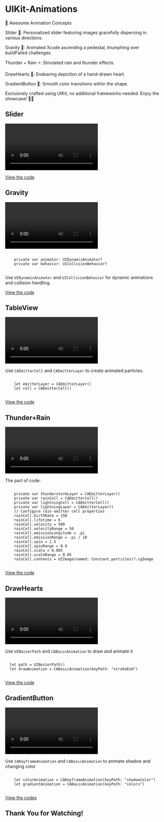 # UIKit-Animations

🚀 Awesome Animation Concepts

Slider 🎡: Personalized slider featuring images gracefully dispersing in various directions.

Gravity 🌌: Animated Xcode ascending a pedestal, triumphing over buildFailed challenges.

Thunder + Rain ⚡: Simulated rain and thunder effects.

DrawHearts 💖: Endearing depiction of a hand-drawn heart.

GradientButton 🌟: Smooth color transitions within the shape.

Exclusively crafted using UIKit; no additional frameworks needed. Enjoy the showcase! 🎉✨

<div>
  <h2>Slider</h2>
  <video src="https://github.com/IlyaKizim/UIKit-Animations/assets/122359658/8e799a8b-5346-485f-a242-3df50d48503f" controls></video>
  <p><a href="https://github.com/IlyaKizim/UIKit-Animations/tree/main/UIKit-Animations/Slider" target="_blank">View the code</a></p>
</div>

<div>
  <h2>Gravity</h2>
  <video src="https://github.com/IlyaKizim/UIKit-Animations/assets/122359658/87522193-8b7c-46e3-9f5a-3cf60006ac52" controls></video>
  <pre><code>
    private var animator: UIDynamicAnimator?
    private var behavior: UICollisionBehavior?
  </code></pre>
  <p>Use <code>UIDynamicAnimator</code> and <code>UICollisionBehavior</code> for dynamic animations and collision handling.</p>
  <p><a href="https://github.com/IlyaKizim/UIKit-Animations/tree/main/UIKit-Animations/GravityXcode" target="_blank">View the code</a></p>
</div>

<div>
  <h2>TableView</h2>
  <video src="https://github.com/IlyaKizim/UIKit-Animations/assets/122359658/0d67e73b-125f-4de0-b6df-457cd7f3d921" controls></video>
   <p>Use <code>CAEmitterCell</code> and <code>CAEmitterLayer</code> to create animated particles.</p>
  <pre><code>
    let emitterLayer = CAEmitterLayer()
    let cell = CAEmitterCell()
  </code></pre>
  <p><a href="https://github.com/IlyaKizim/UIKit-Animations/tree/main/UIKit-Animations/TableView" target="_blank">View the code</a></p>
</div>


<div>
  <h2>Thunder+Rain</h2>
  <video src="https://github.com/IlyaKizim/UIKit-Animations/assets/122359658/c0b8a88c-3583-4688-9aa9-e7426c49d38e" controls></video>
  <p>The part of code:</p>
  <pre><code>
    private var thunderstormLayer = CAEmitterLayer()
    private var rainCell = CAEmitterCell()
    private var lightningCell = CAEmitterCell()
    private var lightningLayer = CAEmitterLayer()
    // Configure rain emitter cell properties
    rainCell.birthRate = 150
    rainCell.lifetime = 6
    rainCell.velocity = 500
    rainCell.velocityRange = 50
    rainCell.emissionLongitude = .pi
    rainCell.emissionRange = .pi / 10
    rainCell.spin = 1.5
    rainCell.spinRange = 0.9
    rainCell.scale = 0.005
    rainCell.scaleRange = 0.05
    rainCell.contents = UIImage(named: Constant.particles)?.cgImage
  </code></pre>
  <p><a href="https://github.com/IlyaKizim/UIKit-Animations/tree/main/UIKit-Animations/RainAndThunder" target="_blank">View the code</a></p>
</div>


<div>
  <h2>DrawHearts</h2>
  <video src="https://github.com/IlyaKizim/UIKit-Animations/assets/122359658/32a75ac0-80d6-40ee-94d1-cc1e9647979d" controls></video>
  <p>Use <code>UIBezierPath</code> and <code>CABasicAnimation</code> to draw and animate it</p>
  <pre><code>
  let path = UIBezierPath()
  let drawAnimation = CABasicAnimation(keyPath: "strokeEnd")
  </code></pre>
  <p><a href="https://github.com/IlyaKizim/UIKit-Animations/tree/main/UIKit-Animations/DrawHearts" target="_blank">View the code</a></p>
</div>


<div>
  <h2>GradientButton</h2>
  <video src="https://github.com/IlyaKizim/UIKit-Animations/assets/122359658/52c76f2d-5ab3-4080-93c0-1e33582dbc07" controls></video>
  <p>Use <code>CAKeyframeAnimation</code> and <code>CABasicAnimation</code> to animate shadow and changing color </p>
  <pre><code>
    let colorAnimation = CAKeyframeAnimation(keyPath: "shadowColor")
    let gradientAnimation = CABasicAnimation(keyPath: "colors")
  </code></pre>
  <p><a href="https://github.com/IlyaKizim/UIKit-Animations/tree/main/UIKit-Animations/GradientButton" target="_blank">View the codes</a></p>
</div>

<div>
  <h2>Thank You for Watching!</h2>
</div>


